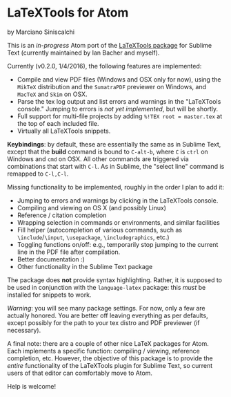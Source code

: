 # LaTeXTools for Atom

by Marciano Siniscalchi

This is an *in-progress* Atom port of the [LaTeXTools package](http://github.com/SublimeText/LaTeXTools) for Sublime Text (currently maintained by Ian Bacher and myself).

Currently (v0.2.0, 1/4/2016), the following features are implemented:

* Compile and view PDF files (Windows and OSX only for now), using the `MikTeX` distribution and the `SumatraPDF` previewer on Windows, and `MacTeX` and `Skim` on OSX.
* Parse the tex log output and list errors and warnings in the "LaTeXTools console." Jumping to errors is *not yet implemented*, but will be shortly.
* Full support for multi-file projects by adding  `%!TEX root = master.tex` at the top of each included file.
* Virtually all LaTeXTools snippets.

**Keybindings**: by default, these are essentially the same as in Sublime Text, except that the **build** command is bound to `C-alt-b`, where `C` is `ctrl` on Windows and `cmd` on OSX. All other commands are triggered via combinations that start with `C-l`. As in Sublime, the "select line" command is remapped to `C-l,C-l`. 

Missing functionality to be implemented, roughly in the order I plan to add it:

* Jumping to errors and warnings by clicking in the LaTeXTools console.
* Compiling and viewing on OS X (and possibly Linux)
* Reference / citation completion
* Wrapping selection in commands or environments, and similar facilities
* Fill helper (autocompletion of various commands, such as  `\include`/`\input`, `\usepackage`, `\includegraphics`, etc.)
* Toggling functions on/off: e.g., temporarily stop jumping to the current line in the PDF file after compilation.
* Better documentation :)
* Other functionality in the Sublime Text package


The package does **not** provide syntax highlighting. Rather, it is supposed to be used in conjunction with the `language-latex` package: this *must* be installed for snippets to work.

*Warning*: you will see many package settings. For now, only a few are actually honored. You are better off leaving everything as per defaults, except possibly for the path to your tex distro and PDF previewer (if necessary).

A final note: there are a couple of other nice LaTeX packages for Atom. Each implements a specific function: compiling / viewing,  reference completion, etc. However, the objective of this package is to provide the *entire* functionality of the LaTeXTools plugin for Sublime Text, so current users of that editor can comfortably move to Atom.

Help is welcome!
